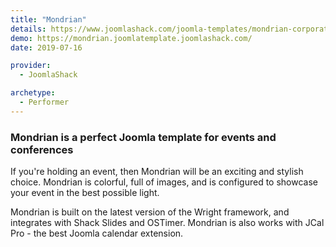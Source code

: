 ```yaml
---
title: "Mondrian"
details: https://www.joomlashack.com/joomla-templates/mondrian-corporate-colorful
demo: https://mondrian.joomlatemplate.joomlashack.com/
date: 2019-07-16

provider:
  - JoomlaShack

archetype:
  - Performer
---
```


### Mondrian is a perfect Joomla template for events and conferences

If you're holding an event, then Mondrian will be an exciting and stylish choice. Mondrian is colorful, full of images, and is configured to showcase your event in the best possible light.

Mondrian is built on the latest version of the Wright framework, and integrates with Shack Slides and OSTimer. Mondrian is also works with JCal Pro - the best Joomla calendar extension.